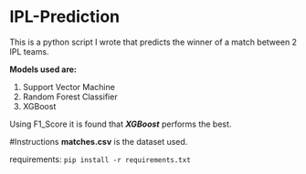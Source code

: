 # IPL-Prediction
This is a python script I wrote that predicts the winner of a match between 2 IPL teams.

**Models used are:**
1. Support Vector Machine
2. Random Forest Classifier
3. XGBoost

Using F1_Score it is found that _**XGBoost**_ performs the best.

#Instructions
**matches.csv** is the dataset used.

requirements: `pip install -r requirements.txt`


